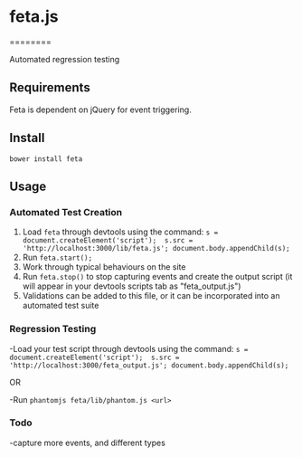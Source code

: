 # feta.js
========

Automated regression testing

## Requirements

Feta is dependent on jQuery for event triggering. 

## Install

`bower install feta`

## Usage

### Automated Test Creation

1. Load `feta` through devtools using the command: `s = document.createElement('script');  s.src = 'http://localhost:3000/lib/feta.js'; document.body.appendChild(s);`
2. Run `feta.start();`
3. Work through typical behaviours on the site
4. Run `feta.stop()` to stop capturing events and create the output script (it will appear in your devtools scripts tab as "feta_output.js")
5. Validations can be added to this file, or it can be incorporated into an automated test suite

### Regression Testing

-Load your test script through devtools using the command: `s = document.createElement('script');  s.src = 'http://localhost:3000/feta_output.js'; document.body.appendChild(s);`

OR

-Run `phantomjs feta/lib/phantom.js <url>`

### Todo
 
-capture more events, and different types


